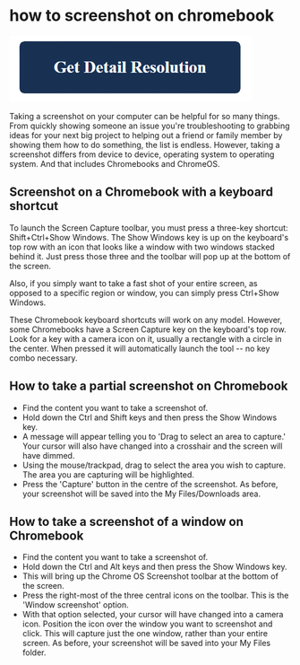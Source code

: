 # how to screenshot on chromebook

[![how to screenshot on chromebook](get-detail.png)](https://github.com/techc0mmunity/how.to.screenshot.on.chromebook/)

Taking a screenshot on your computer can be helpful for so many things. From quickly showing someone an issue you're troubleshooting to grabbing ideas for your next big project to helping out a friend or family member by showing them how to do something, the list is endless. However, taking a screenshot differs from device to device, operating system to operating system. And that includes Chromebooks and ChromeOS.  

## Screenshot on a Chromebook with a keyboard shortcut

To launch the Screen Capture toolbar, you must press a three-key shortcut: Shift+Ctrl+Show Windows. The Show Windows key is up on the keyboard's top row with an icon that looks like a window with two windows stacked behind it. Just press those three and the toolbar will pop up at the bottom of the screen. 

Also, if you simply want to take a fast shot of your entire screen, as opposed to a specific region or window, you can simply press Ctrl+Show Windows.

These Chromebook keyboard shortcuts will work on any model. However, some Chromebooks have a Screen Capture key on the keyboard's top row. Look for a key with a camera icon on it, usually a rectangle with a circle in the center. When pressed it will automatically launch the tool -- no key combo necessary. 

## How to take a partial screenshot on Chromebook

* Find the content you want to take a screenshot of.
* Hold down the Ctrl and Shift keys and then press the Show Windows key. 
* A message will appear telling you to 'Drag to select an area to capture.' Your cursor will also have changed into a crosshair and the screen will have dimmed.
* Using the mouse/trackpad, drag to select the area you wish to capture. The area you are capturing will be highlighted.
* Press the 'Capture' button in the centre of the screenshot. As before, your screenshot will be saved into the My Files/Downloads area.

## How to take a screenshot of a window on Chromebook

* Find the content you want to take a screenshot of.
* Hold down the Ctrl and Alt keys and then press the Show Windows key.
* This will bring up the Chrome OS Screenshot toolbar at the bottom of the screen.
* Press the right-most of the three central icons on the toolbar. This is the 'Window screenshot' option. 
* With that option selected, your cursor will have changed into a camera icon. Position the icon over the window you want to screenshot and click. This will capture just the one window, rather than your entire screen. As before, your screenshot will be saved into your My Files folder.
